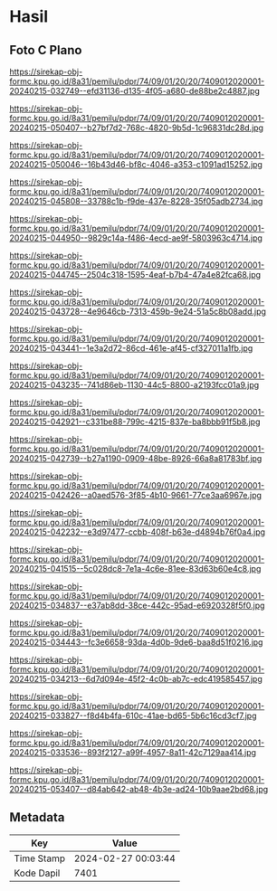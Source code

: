 # Hasil

## Foto C Plano

https://sirekap-obj-formc.kpu.go.id/8a31/pemilu/pdpr/74/09/01/20/20/7409012020001-20240215-032749--efd31136-d135-4f05-a680-de88be2c4887.jpg

https://sirekap-obj-formc.kpu.go.id/8a31/pemilu/pdpr/74/09/01/20/20/7409012020001-20240215-050407--b27bf7d2-768c-4820-9b5d-1c96831dc28d.jpg

https://sirekap-obj-formc.kpu.go.id/8a31/pemilu/pdpr/74/09/01/20/20/7409012020001-20240215-050046--16b43d46-bf8c-4046-a353-c1091ad15252.jpg

https://sirekap-obj-formc.kpu.go.id/8a31/pemilu/pdpr/74/09/01/20/20/7409012020001-20240215-045808--33788c1b-f9de-437e-8228-35f05adb2734.jpg

https://sirekap-obj-formc.kpu.go.id/8a31/pemilu/pdpr/74/09/01/20/20/7409012020001-20240215-044950--9829c14a-f486-4ecd-ae9f-5803963c4714.jpg

https://sirekap-obj-formc.kpu.go.id/8a31/pemilu/pdpr/74/09/01/20/20/7409012020001-20240215-044745--2504c318-1595-4eaf-b7b4-47a4e82fca68.jpg

https://sirekap-obj-formc.kpu.go.id/8a31/pemilu/pdpr/74/09/01/20/20/7409012020001-20240215-043728--4e9646cb-7313-459b-9e24-51a5c8b08add.jpg

https://sirekap-obj-formc.kpu.go.id/8a31/pemilu/pdpr/74/09/01/20/20/7409012020001-20240215-043441--1e3a2d72-86cd-461e-af45-cf327011a1fb.jpg

https://sirekap-obj-formc.kpu.go.id/8a31/pemilu/pdpr/74/09/01/20/20/7409012020001-20240215-043235--741d86eb-1130-44c5-8800-a2193fcc01a9.jpg

https://sirekap-obj-formc.kpu.go.id/8a31/pemilu/pdpr/74/09/01/20/20/7409012020001-20240215-042921--c331be88-799c-4215-837e-ba8bbb91f5b8.jpg

https://sirekap-obj-formc.kpu.go.id/8a31/pemilu/pdpr/74/09/01/20/20/7409012020001-20240215-042739--b27a1190-0909-48be-8926-66a8a81783bf.jpg

https://sirekap-obj-formc.kpu.go.id/8a31/pemilu/pdpr/74/09/01/20/20/7409012020001-20240215-042426--a0aed576-3f85-4b10-9661-77ce3aa6967e.jpg

https://sirekap-obj-formc.kpu.go.id/8a31/pemilu/pdpr/74/09/01/20/20/7409012020001-20240215-042232--e3d97477-ccbb-408f-b63e-d4894b76f0a4.jpg

https://sirekap-obj-formc.kpu.go.id/8a31/pemilu/pdpr/74/09/01/20/20/7409012020001-20240215-041515--5c028dc8-7e1a-4c6e-81ee-83d63b60e4c8.jpg

https://sirekap-obj-formc.kpu.go.id/8a31/pemilu/pdpr/74/09/01/20/20/7409012020001-20240215-034837--e37ab8dd-38ce-442c-95ad-e6920328f5f0.jpg

https://sirekap-obj-formc.kpu.go.id/8a31/pemilu/pdpr/74/09/01/20/20/7409012020001-20240215-034443--fc3e6658-93da-4d0b-9de6-baa8d51f0216.jpg

https://sirekap-obj-formc.kpu.go.id/8a31/pemilu/pdpr/74/09/01/20/20/7409012020001-20240215-034213--6d7d094e-45f2-4c0b-ab7c-edc419585457.jpg

https://sirekap-obj-formc.kpu.go.id/8a31/pemilu/pdpr/74/09/01/20/20/7409012020001-20240215-033827--f8d4b4fa-610c-41ae-bd65-5b6c16cd3cf7.jpg

https://sirekap-obj-formc.kpu.go.id/8a31/pemilu/pdpr/74/09/01/20/20/7409012020001-20240215-033536--893f2127-a99f-4957-8a11-42c7129aa414.jpg

https://sirekap-obj-formc.kpu.go.id/8a31/pemilu/pdpr/74/09/01/20/20/7409012020001-20240215-053407--d84ab642-ab48-4b3e-ad24-10b9aae2bd68.jpg


## Metadata

| Key        | Value               |
| ---------- | ------------------- |
| Time Stamp | 2024-02-27 00:03:44 |
| Kode Dapil | 7401                |



